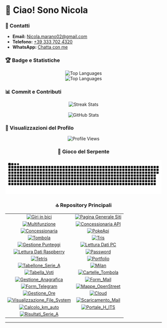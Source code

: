 # 👋 Ciao! Sono Nicola

### 📩 Contatti

- **Email:** [Nicola.marano02@gmail.com](mailto:Nicola.marano02@gmail.com?subject=Info%20da%20Github)
- **Telefono:** [+39 333 702 4320](tel:+393337024320)
- **WhatsApp:** [Chatta con me](https://wa.me/393337024320?text=*Info%20da%20Github*)

### 🏆 Badge e Statistiche

<div align="center">
  <img src="https://github-readme-stats.vercel.app/api/top-langs/?username=NicoMaker&langs_count=20&title_color=10b981&text_color=ffffff&icon_color=ffffff&bg_color=1c1917&hide_border=true&locale=en&custom_title=Top%20Languages" alt="Top Languages" />
</div>

<div align="center">
  <img src="https://github-readme-stats.vercel.app/api/top-langs/?username=NicoMaker&langs_count=20&layout=compact&title_color=10b981&text_color=ffffff&icon_color=ffffff&bg_color=1c1917&hide_border=true&locale=en&custom_title=Top%20Languages" alt="Top Languages" width="450" height="300"/>
</div>

### 📊 Commit e Contributi

<div align="center">
  <img src="https://streak-stats.demolab.com?user=NicoMaker&theme=highcontrast&hide_border=true&border_radius=5&card_width=800" alt="Streak Stats" width="800" height="220" />
</div>

<br>

<div align="center">
  <img src="https://github-readme-stats.vercel.app/api?username=NicoMaker&show_icons=true&title_color=10b981&text_color=ffffff&icon_color=3b82f6&bg_color=1e293b&hide_border=true" alt="GitHub Stats" width="600" height="200" />
</div>

### 👀 Visualizzazioni del Profilo

<div align="center">
<img src="https://komarev.com/ghpvc/?username=NicoMaker&style=for-the-badge&color=000000&bg_color=10b981&label_color=ffffff&border=0" alt="Profile Views" /
>

### 🐍 Gioco del Serpente

<div align="center">
  <img src="Img/github-snake.svg" alt="snake" width="1000" />
</div>

### 🔝 Repository Principali

<div align="center">
  <table>
    <tr>
      <td align="center">
        <a href="https://github.com/NicoMaker/Giri-in-bici">
          <img src="https://github-readme-stats.vercel.app/api/pin/?username=NicoMaker&repo=Giri-in-bici&title_color=10b981&text_color=ffffff&icon_color=ffffff&bg_color=1c1917&hide_border=true&locale=en" alt="Giri in bici">
        </a>
      </td>
      <td align="center">
        <a href="https://github.com/NicoMaker/Pagina_Generale_Siti">
          <img src="https://github-readme-stats.vercel.app/api/pin/?username=NicoMaker&repo=Pagina_Generale_Siti&title_color=10b981&text_color=ffffff&icon_color=ffffff&bg_color=1c1917&hide_border=true&locale=en" alt="Pagina Generale Siti">
        </a>
      </td>
    </tr>
    <tr>
      <td align="center">
        <a href="https://github.com/NicoMaker/Multifunzione">
          <img src="https://github-readme-stats.vercel.app/api/pin/?username=NicoMaker&repo=Multifunzione&title_color=10b981&text_color=ffffff&icon_color=ffffff&bg_color=1c1917&hide_border=true&locale=en" alt="Multifunzione">
        </a>
      </td>
      <td align="center">
        <a href="https://github.com/NicoMaker/ConcessionariaApi_BackendCs_FrontEndJs">
          <img src="https://github-readme-stats.vercel.app/api/pin/?username=NicoMaker&repo=ConcessionariaApi_BackendCs_FrontEndJs&title_color=10b981&text_color=ffffff&icon_color=ffffff&bg_color=1c1917&hide_border=true&locale=en" alt="Concessionaria API">
        </a>
      </td>
    </tr>
    <tr>
      <td align="center">
        <a href="https://github.com/NicoMaker/Concessionaria">
          <img src="https://github-readme-stats.vercel.app/api/pin/?username=NicoMaker&repo=Concessionaria&title_color=10b981&text_color=ffffff&icon_color=ffffff&bg_color=1c1917&hide_border=true&locale=en" alt="Concessionaria">
        </a>
      </td>
      <td align="center">
        <a href="https://github.com/NicoMaker/PokeApi">
          <img src="https://github-readme-stats.vercel.app/api/pin/?username=NicoMaker&repo=PokeApi&title_color=10b981&text_color=ffffff&icon_color=ffffff&bg_color=1c1917&hide_border=true&locale=en&cache_seconds=0" alt="PokeApi">
        </a>
      </td>
    </tr>
    <tr>
      <td align="center">
        <a href="https://github.com/NicoMaker/Tombola">
          <img src="https://github-readme-stats.vercel.app/api/pin/?username=NicoMaker&repo=Tombola&title_color=10b981&text_color=ffffff&icon_color=ffffff&bg_color=1c1917&hide_border=true&locale=en" alt="Tombola">
        </a>
      </td>
      <td align="center">
        <a href="https://github.com/NicoMaker/Tris">
          <img src="https://github-readme-stats.vercel.app/api/pin/?username=NicoMaker&repo=Tris&title_color=10b981&text_color=ffffff&icon_color=ffffff&bg_color=1c1917&hide_border=true&locale=en" alt="Tris">
        </a>
      </td>
    </tr>
    <tr>
      <td align="center">
        <a href="https://github.com/NicoMaker/GestionePunteggi">
          <img src="https://github-readme-stats.vercel.app/api/pin/?username=NicoMaker&repo=GestionePunteggi&title_color=10b981&text_color=ffffff&icon_color=ffffff&bg_color=1c1917&hide_border=true&locale=en" alt="Gestione Punteggi">
        </a>
      </td>
      <td align="center">
        <a href="https://github.com/NicoMaker/Lettura_Dati_PC_Windows">
          <img src="https://github-readme-stats.vercel.app/api/pin/?username=NicoMaker&repo=Lettura_Dati_PC_Windows&title_color=10b981&text_color=ffffff&icon_color=ffffff&bg_color=1c1917&hide_border=true&locale=en" alt="Lettura Dati PC">
        </a>
      </td>
    </tr>
    <tr>
      <td align="center">
        <a href="https://github.com/NicoMaker/Lettura_Dati_Raspberry">
          <img src="https://github-readme-stats.vercel.app/api/pin/?username=NicoMaker&repo=Lettura_Dati_Raspberry&title_color=10b981&text_color=ffffff&icon_color=ffffff&bg_color=1c1917&hide_border=true&locale=en" alt="Lettura Dati Raspberry">
        </a>
      </td>
      <td align="center">
        <a href="https://github.com/NicoMaker/Password">
          <img src="https://github-readme-stats.vercel.app/api/pin/?username=NicoMaker&repo=Password&title_color=10b981&text_color=ffffff&icon_color=ffffff&bg_color=1c1917&hide_border=true&locale=en" alt="Password">
        </a>
      </td>
    </tr>
    <tr>
      <td align="center">
        <a href="https://github.com/NicoMaker/Tetris">
          <img src="https://github-readme-stats.vercel.app/api/pin/?username=NicoMaker&repo=Tetris&title_color=10b981&text_color=ffffff&icon_color=ffffff&bg_color=1c1917&hide_border=true&locale=en" alt="Tetris">
        </a>
      </td>
      <td align="center">
        <a href="https://github.com/NicoMaker/Portfolio">
          <img src="https://github-readme-stats.vercel.app/api/pin/?username=NicoMaker&repo=Portfolio&title_color=10b981&text_color=ffffff&icon_color=ffffff&bg_color=1c1917&hide_border=true&locale=en" alt="Portfolio">
        </a>
      </td>
    </tr>
    <tr>
      <td align="center">
        <a href="https://github.com/NicoMaker/Tabellone_Serie_A">
          <img src="https://github-readme-stats.vercel.app/api/pin/?username=NicoMaker&repo=Tabellone_Serie_A&title_color=10b981&text_color=ffffff&icon_color=ffffff&bg_color=1c1917&hide_border=true&locale=en" alt="Tabellone_Serie_A">
        </a>
      </td>
      <td align="center">
        <a href="https://github.com/NicoMaker/Milan">
          <img src="https://github-readme-stats.vercel.app/api/pin/?username=NicoMaker&repo=Milan&title_color=10b981&text_color=ffffff&icon_color=ffffff&bg_color=1c1917&hide_border=true&locale=en" alt="Milan">
        </a>
      </td>
    </tr>
    <tr>
      <td align="center">
        <a href="https://github.com/NicoMaker/Tabella_Voti">
          <img src="https://github-readme-stats.vercel.app/api/pin/?username=NicoMaker&repo=Tabella_Voti&title_color=10b981&text_color=ffffff&icon_color=ffffff&bg_color=1c1917&hide_border=true&locale=en" alt="Tabella_Voti">
        </a>
      </td>
      <td align="center">
        <a href="https://github.com/NicoMaker/Cartelle_Tombola">
          <img src="https://github-readme-stats.vercel.app/api/pin/?username=NicoMaker&repo=Cartelle_Tombola&title_color=10b981&text_color=ffffff&icon_color=ffffff&bg_color=1c1917&hide_border=true&locale=en" alt="Cartelle_Tombola">
        </a>
      </td>
    </tr>
    <tr>
      <td align="center">
        <a href="https://github.com/NicoMaker/Gestione_Anagrafica">
          <img src="https://github-readme-stats.vercel.app/api/pin/?username=NicoMaker&repo=Gestione_Anagrafica&title_color=10b981&text_color=ffffff&icon_color=ffffff&bg_color=1c1917&hide_border=true&locale=en" alt="Gestione_Anagrafica">
        </a>
      </td>
      <td align="center">
        <a href="https://github.com/NicoMaker/Form_Mail">
          <img src="https://github-readme-stats.vercel.app/api/pin/?username=NicoMaker&repo=Form_Mail&title_color=10b981&text_color=ffffff&icon_color=ffffff&bg_color=1c1917&hide_border=true&locale=en" alt="Form_Mail">
        </a>
      </td>
    </tr>
    <tr>
      <td align="center">
        <a href="https://github.com/NicoMaker/Form_Telegram">
          <img src="https://github-readme-stats.vercel.app/api/pin/?username=NicoMaker&repo=Form_Telegram&title_color=10b981&text_color=ffffff&icon_color=ffffff&bg_color=1c1917&hide_border=true&locale=en" alt="Form_Telegram">
        </a>
      </td>
      <td align="center">
        <a href="https://github.com/NicoMaker/Mappe_OpenStreet">
          <img src="https://github-readme-stats.vercel.app/api/pin/?username=NicoMaker&repo=Mappe_OpenStreet&title_color=10b981&text_color=ffffff&icon_color=ffffff&bg_color=1c1917&hide_border=true&locale=en" alt="Mappe_OpenStreet">
        </a>
      </td>
    </tr>
    <tr>
      <td align="center">
        <a href="https://github.com/NicoMaker/Gestione_Ore">
          <img src="https://github-readme-stats.vercel.app/api/pin/?username=NicoMaker&repo=Gestione_Ore&title_color=10b981&text_color=ffffff&icon_color=ffffff&bg_color=1c1917&hide_border=true&locale=en" alt="Gestione_Ore">
        </a>
      </td>
      <td align="center">
        <a href="https://github.com/NicoMaker/Cloud">
          <img src="https://github-readme-stats.vercel.app/api/pin/?username=NicoMaker&repo=Cloud&title_color=10b981&text_color=ffffff&icon_color=ffffff&bg_color=1c1917&hide_border=true&locale=en" alt="Cloud">
        </a>
      </td>
    </tr>
    <tr>
    <td align="center">
      <a href="https://github.com/NicoMaker/Visualizzazione_File_System">
        <img src="https://github-readme-stats.vercel.app/api/pin/?username=NicoMaker&repo=Visualizzazione_File_System&title_color=10b981&text_color=ffffff&icon_color=ffffff&bg_color=1c1917&hide_border=true&locale=en" alt="Visualizzazione_File_System">
      </a>
    </td>
      <td align="center">
        <a href="https://github.com/NicoMaker/Scaricamento_Mail">
          <img src="https://github-readme-stats.vercel.app/api/pin/?username=NicoMaker&repo=Scaricamento_Mail&title_color=10b981&text_color=ffffff&icon_color=ffffff&bg_color=1c1917&hide_border=true&locale=en" alt="Scaricamento_Mail">
        </a>
      </td>
    </tr>
     <tr>
    <td align="center">
      <a href="https://github.com/NicoMaker/Calcolo_km_auto">
        <img src="https://github-readme-stats.vercel.app/api/pin/?username=NicoMaker&repo=Calcolo_km_auto&title_color=10b981&text_color=ffffff&icon_color=ffffff&bg_color=1c1917&hide_border=true&locale=en" alt="Calcolo_km_auto">
      </a>
    </td>
      <td align="center">
        <a href="https://github.com/NicoMaker/Portale_H_ITS">
          <img src="https://github-readme-stats.vercel.app/api/pin/?username=NicoMaker&repo=Portale_H_ITS&title_color=10b981&text_color=ffffff&icon_color=ffffff&bg_color=1c1917&hide_border=true&locale=en" alt="Portale_H_ITS">
        </a>
      </td>
    </tr>
    <tr>
    <td align="center">
      <a href="https://github.com/NicoMaker/Risultati_Serie_A">
        <img src="https://github-readme-stats.vercel.app/api/pin/?username=NicoMaker&repo=Risultati_Serie_A&title_color=10b981&text_color=ffffff&icon_color=ffffff&bg_color=1c1917&hide_border=true&locale=en" alt="Risultati_Serie_A">
      </a>
    </td>
    </tr>
  </table>
</div>

---

<div align="center">
  <br><br><br><br><br><br><br>
  <br><br><br><br><br><br><br>
</div>

